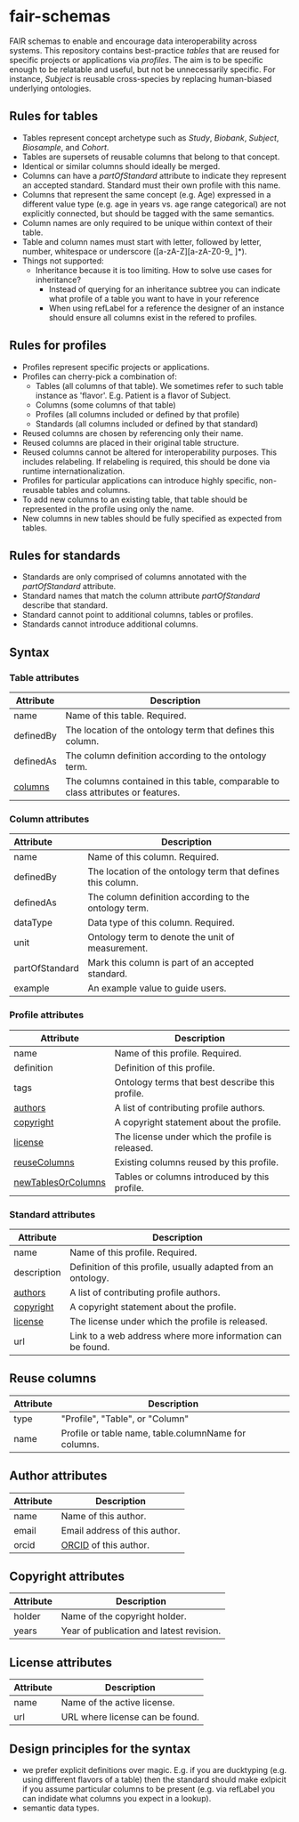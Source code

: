 # fair-schemas
FAIR schemas to enable and encourage data interoperability across systems.
This repository contains best-practice _tables_ that are reused for specific projects or applications via _profiles_.
The aim is to be specific enough to be relatable and useful, but not be unnecessarily specific.
For instance, _Subject_ is reusable cross-species by replacing human-biased underlying ontologies.

## Rules for tables
* Tables represent concept archetype such as _Study_, _Biobank_, _Subject_, _Biosample_, and _Cohort_.
* Tables are supersets of reusable columns that belong to that concept.
* Identical or similar columns should ideally be merged.
* Columns can have a _partOfStandard_ attribute to indicate they represent an accepted standard. Standard must their own profile with this name.
* Columns that represent the same concept (e.g. Age) expressed in a different value type (e.g. age in years vs. age range categorical) are not explicitly connected, but should be tagged with the same semantics.
* Column names are only required to be unique within context of their table.
* Table and column names must start with letter, followed by letter, number, whitespace or underscore ([a-zA-Z][a-zA-Z0-9_ ]*).
* Things not supported:
  * Inheritance because it is too limiting. How to solve use cases for inheritance?
    * Instead of querying for an inheritance subtree you can indicate what profile of a table you want to have in your reference
    * When using refLabel for a reference the designer of an instance should ensure all columns exist in the refered to profiles.

## Rules for profiles
* Profiles represent specific projects or applications.
* Profiles can cherry-pick a combination of:
  * Tables (all columns of that table). We sometimes refer to such table instance as 'flavor'. E.g. Patient is a flavor of Subject.
  * Columns (some columns of that table)
  * Profiles (all columns included or defined by that profile)
  * Standards (all columns included or defined by that standard)
* Reused columns are chosen by referencing only their name.
* Reused columns are placed in their original table structure.
* Reused columns cannot be altered for interoperability purposes. This includes relabeling. If relabeling is required, this should be done via runtime internationalization.
* Profiles for particular applications can introduce highly specific, non-reusable tables and columns.
* To add new columns to an existing table, that table should be represented in the profile using only the name.
* New columns in new tables should be fully specified as expected from tables.

## Rules for standards
* Standards are only comprised of columns annotated with the _partOfStandard_ attribute.
* Standard names that match the column attribute _partOfStandard_ describe that standard.
* Standard cannot point to additional columns, tables or profiles.
* Standards cannot introduce additional columns.

## Syntax
### Table attributes <a id='tables'></a>
| Attribute           | Description                                                                      |
|---------------------|----------------------------------------------------------------------------------|
| name                | Name of this table. Required.                                                    |
| definedBy           | The location of the ontology term that defines this column.                      |
| definedAs           | The column definition according to the ontology term.                            |
| [columns](#columns) | The columns contained in this table, comparable to class attributes or features. |

### Column attributes <a id='columns'></a>
| Attribute      | Description                                                 |
|:---------------|-------------------------------------------------------------|
| name           | Name of this column. Required.                              |
| definedBy      | The location of the ontology term that defines this column. |
| definedAs      | The column definition according to the ontology term.       |
| dataType       | Data type of this column. Required.                         |
| unit           | Ontology term to denote the unit of measurement.            |
| partOfStandard | Mark this column is part of an accepted standard.           |
| example        | An example value to guide users.                            |

### Profile attributes <a id='profiles'></a>
| Attribute                     | Description                                      |
|-------------------------------|--------------------------------------------------|
| name                          | Name of this profile. Required.                  |
| definition                    | Definition of this profile.                      |
| tags                          | Ontology terms that best describe this profile.  |
| [authors](#authors)           | A list of contributing profile authors.          |
| [copyright](#copyright)       | A copyright statement about the profile.         |
| [license](#license)           | The license under which the profile is released. |
| [reuseColumns](#reusecolumns) | Existing columns reused by this profile.         |
| [newTablesOrColumns](#tables) | Tables or columns introduced by this profile.    |

### Standard attributes <a id='standards'></a>
| Attribute               | Description                                                   |
|-------------------------|---------------------------------------------------------------|
| name                    | Name of this profile. Required.                               |
| description             | Definition of this profile, usually adapted from an ontology. |
| [authors](#authors)     | A list of contributing profile authors.                       |
| [copyright](#copyright) | A copyright statement about the profile.                      |
| [license](#license)     | The license under which the profile is released.              |
| url                     | Link to a web address where more information can be found.    |

## Reuse columns <a id='reusecolumns'></a>
| Attribute | Description                                          |
|-----------|------------------------------------------------------|
| type      | "Profile", "Table", or "Column"                      |
| name      | Profile or table name, table.columnName for columns. |

## Author attributes <a id='authors'></a>
| Attribute | Description                                 |
|-----------|---------------------------------------------|
| name      | Name of this author.                        |
| email     | Email address of this author.               |
| orcid     | [ORCID](https://orcid.org/) of this author. |

## Copyright attributes <a id='copyright'></a>
| Attribute | Description                              |
|-----------|------------------------------------------|
| holder    | Name of the copyright holder.            |
| years     | Year of publication and latest revision. |

## License attributes <a id='license'></a>
| Attribute | Description                     |
|-----------|---------------------------------|
| name      | Name of the active license.     |
| url       | URL where license can be found. |

## Design principles for the syntax
* we prefer explicit definitions over magic. E.g. if you are ducktyping (e.g. using different flavors of a table) then the standard should make exlpicit if you assume particular columns to be present (e.g. via refLabel you can indidate what columns you expect in a lookup).
* semantic data types.